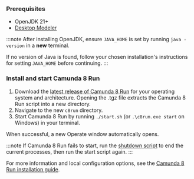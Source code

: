 ### Prerequisites

- OpenJDK 21+
- [Desktop Modeler](/components/modeler/desktop-modeler/install-the-modeler.md)

:::note
After installing OpenJDK, ensure `JAVA_HOME` is set by running `java -version` in a **new** terminal.

If no version of Java is found, follow your chosen installation's instructions for setting `JAVA_HOME` before continuing.
:::

### Install and start Camunda 8 Run

1. Download the [latest release of Camunda 8 Run](https://github.com/camunda/camunda/releases/tag/8.6.6) for your operating system and architecture. Opening the .tgz file extracts the Camunda 8 Run script into a new directory.
2. Navigate to the new `c8run` directory.
3. Start Camunda 8 Run by running `./start.sh` (or `.\c8run.exe start` on Windows) in your terminal.

When successful, a new Operate window automatically opens.

:::note
If Camunda 8 Run fails to start, run the [shutdown script](/self-managed/setup/deploy/local/c8run.md#shut-down-camunda-8-run) to end the current processes, then run the start script again.
:::

For more information and local configuration options, see the [Camunda 8 Run installation guide](/self-managed/setup/deploy/local/c8run.md).
